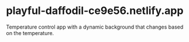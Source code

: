 # playful-daffodil-ce9e56.netlify.app
 Temperature control app with a dynamic background that changes based on the temperature.
